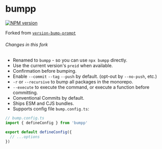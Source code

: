 # bumpp

[![NPM version](https://img.shields.io/npm/v/bumpp?color=a1b858&label=)](https://www.npmjs.com/package/bumpp)

Forked from [`version-bump-prompt`](https://github.com/JS-DevTools/version-bump-prompt)

###### Changes in this fork

- Renamed to `bumpp` - so you can use `npx bumpp` directly.
- Use the current version's `preid` when available.
- Confirmation before bumping.
- Enable `--commit` `--tag` `--push` by default. (opt-out by `--no-push`, etc.)
- `-r` or `--recursive` to bump all packages in the monorepo.
- `--execute` to execute the command, or execute a function before committing.
- Conventional Commits by default.
- Ships ESM and CJS bundles.
- Supports config file `bump.config.ts`:

```ts
// bump.config.ts
import { defineConfig } from 'bumpp'

export default defineConfig({
  // ...options
})
```
